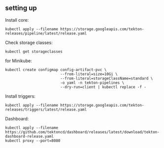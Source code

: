 ## setting up

Install core:
```
kubectl apply --filename https://storage.googleapis.com/tekton-releases/pipeline/latest/release.yaml
```

Check storage classes:
```
kubectl get storageclasses
```

for Minikube:
```
kubectl create configmap config-artifact-pvc \
                         --from-literal=size=10Gi \
                         --from-literal=storageClassName=standard \
                         -o yaml -n tekton-pipelines \
                         --dry-run=client | kubectl replace -f -
```


Install triggers:
```
kubectl apply --filename https://storage.googleapis.com/tekton-releases/triggers/latest/release.yaml
```

Dashboard:
```
kubectl apply --filename https://github.com/tektoncd/dashboard/releases/latest/download/tekton-dashboard-release.yaml
kubectl proxy --port=8080
```